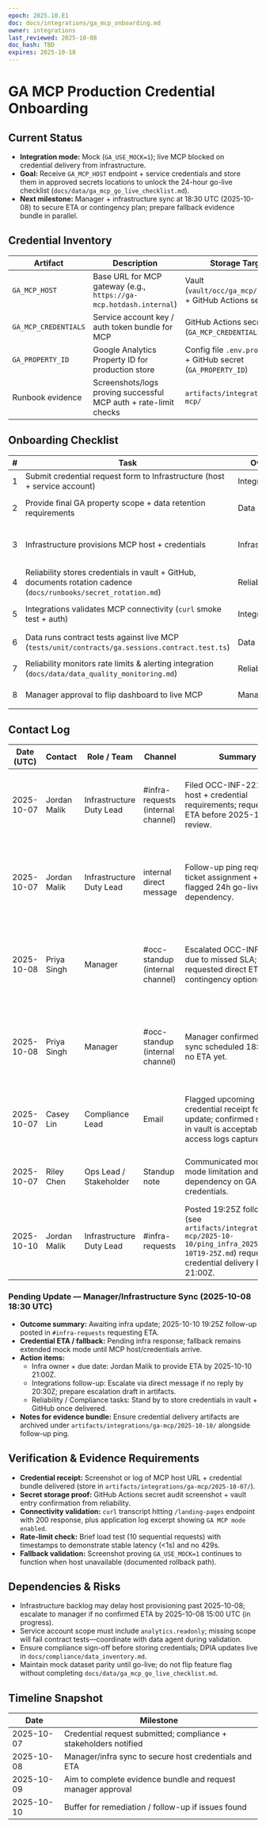 ```yaml
---
epoch: 2025.10.E1
doc: docs/integrations/ga_mcp_onboarding.md
owner: integrations
last_reviewed: 2025-10-08
doc_hash: TBD
expires: 2025-10-18
---
```

# GA MCP Production Credential Onboarding

## Current Status
- **Integration mode:** Mock (`GA_USE_MOCK=1`); live MCP blocked on credential delivery from infrastructure.
- **Goal:** Receive `GA_MCP_HOST` endpoint + service credentials and store them in approved secrets locations to unlock the 24-hour go-live checklist (`docs/data/ga_mcp_go_live_checklist.md`).
- **Next milestone:** Manager + infrastructure sync at 18:30 UTC (2025-10-08) to secure ETA or contingency plan; prepare fallback evidence bundle in parallel.

## Credential Inventory
| Artifact | Description | Storage Target | Owner | Status |
| --- | --- | --- | --- | --- |
| `GA_MCP_HOST` | Base URL for MCP gateway (e.g., `https://ga-mcp.hotdash.internal`) | Vault (`vault/occ/ga_mcp/host.env`) + GitHub Actions secret | Infrastructure | ⏳ Pending |
| `GA_MCP_CREDENTIALS` | Service account key / auth token bundle for MCP | GitHub Actions secret (`GA_MCP_CREDENTIALS`) | Infrastructure → Reliability (custodian) | ⏳ Pending |
| `GA_PROPERTY_ID` | Google Analytics Property ID for production store | Config file `.env.production` + GitHub secret (`GA_PROPERTY_ID`) | Data | ⏳ Pending confirmation |
| Runbook evidence | Screenshots/logs proving successful MCP auth + rate-limit checks | `artifacts/integrations/ga-mcp/` | Integrations | 🚧 In progress |

## Onboarding Checklist
| # | Task | Owner | Due | Status | Evidence/Notes |
| --- | --- | --- | --- | --- | --- |
| 1 | Submit credential request form to Infrastructure (host + service account) | Integrations | 2025-10-07 | ✅ Submitted | Ticket OCC-INF-221 logged with infra queue (awaiting assignment) |
| 2 | Provide final GA property scope + data retention requirements | Data | 2025-10-07 | ⏳ Pending | Need confirmation that production property matches mock schema per `docs/data/ga_mock_dataset.md` |
| 3 | Infrastructure provisions MCP host + credentials | Infrastructure | 2025-10-08 | ⏳ Pending | Blocked until ticket OCC-INF-221 picked up; escalated to manager 2025-10-08 15:10 UTC; manager coordinating with infra at 18:30 UTC |
| 4 | Reliability stores credentials in vault + GitHub, documents rotation cadence (`docs/runbooks/secret_rotation.md`) | Reliability | 2025-10-08 | ⏳ Pending | Secret rotation entry already stubbed (`GA_MCP_CREDENTIALS`) |
| 5 | Integrations validates MCP connectivity (`curl` smoke test + auth) | Integrations | 2025-10-08 | ⏳ Pending | Use `docs/data/ga_mcp_go_live_checklist.md` connectivity steps |
| 6 | Data runs contract tests against live MCP (`tests/unit/contracts/ga.sessions.contract.test.ts`) | Data | 2025-10-08 | ⏳ Pending | Toggle `GA_USE_MOCK=0` locally with new host |
| 7 | Reliability monitors rate limits & alerting integration (`docs/data/data_quality_monitoring.md`) | Reliability | 2025-10-09 | ⏳ Pending | Capture screenshots of Grafana alerts once wired |
| 8 | Manager approval to flip dashboard to live MCP | Manager | 2025-10-09 | ⏳ Pending | Requires evidence bundle + fallback confirmation |

## Contact Log
| Date (UTC) | Contact | Role / Team | Channel | Summary | Next Step |
| --- | --- | --- | --- | --- | --- |
| 2025-10-07 | Jordan Malik | Infrastructure Duty Lead | #infra-requests (internal channel) | Filed OCC-INF-221 with host + credential requirements; requested ETA before 2025-10-08 review. | Await infra assignment + ETA update (follow up if no response by 18:00 UTC). |
| 2025-10-07 | Jordan Malik | Infrastructure Duty Lead | internal direct message | Follow-up ping requesting ticket assignment + ETA; flagged 24h go-live dependency. | Waiting on response; escalate to manager if no reply by 2025-10-08 15:00 UTC. |
| 2025-10-08 | Priya Singh | Manager | #occ-standup (internal channel) | Escalated OCC-INF-221 due to missed SLA; requested direct ETA and contingency options. | Manager to sync with infrastructure lead; update expected 2025-10-08 18:00 UTC. |
| 2025-10-08 | Priya Singh | Manager | #occ-standup (internal channel) | Manager confirmed infra sync scheduled 18:30 UTC; no ETA yet. | Await post-sync summary; prepare fallback plan update if host remains blocked. |
| 2025-10-07 | Casey Lin | Compliance Lead | Email | Flagged upcoming credential receipt for DPIA update; confirmed storage in vault is acceptable once access logs captured. | Share credential evidence bundle once infrastructure delivers. |
| 2025-10-07 | Riley Chen | Ops Lead / Stakeholder | Standup note | Communicated mock-mode limitation and go-live dependency on GA MCP credentials. | Provide go-live timing once infrastructure confirms. |
| 2025-10-10 | Jordan Malik | Infrastructure Duty Lead | #infra-requests | Posted 19:25Z follow-up (see `artifacts/integrations/ga-mcp/2025-10-10/ping_infra_2025-10-10T19-25Z.md`) requesting credential delivery ETA by 21:00Z. | If no response by 20:30Z, escalate via direct message per direction. |

### Pending Update — Manager/Infrastructure Sync (2025-10-08 18:30 UTC)
- **Outcome summary:** Awaiting infra update; 2025-10-10 19:25Z follow-up posted in `#infra-requests` requesting ETA.
- **Credential ETA / fallback:** Pending infra response; fallback remains extended mock mode until MCP host/credentials arrive.
- **Action items:**
  - Infra owner + due date: Jordan Malik to provide ETA by 2025-10-10 21:00Z.
  - Integrations follow-up: Escalate via direct message if no reply by 20:30Z; prepare escalation draft in artifacts.
  - Reliability / Compliance tasks: Stand by to store credentials in vault + GitHub once delivered.
- **Notes for evidence bundle:** Ensure credential delivery artifacts are archived under `artifacts/integrations/ga-mcp/2025-10-10/` alongside follow-up ping.

## Verification & Evidence Requirements
- **Credential receipt:** Screenshot or log of MCP host URL + credential bundle delivered (store in `artifacts/integrations/ga-mcp/2025-10-07/`).
- **Secret storage proof:** GitHub Actions secret audit screenshot + vault entry confirmation from reliability.
- **Connectivity validation:** `curl` transcript hitting `/landing-pages` endpoint with 200 response, plus application log excerpt showing `GA MCP mode enabled`.
- **Rate-limit check:** Brief load test (10 sequential requests) with timestamps to demonstrate stable latency (<1s) and no 429s.
- **Fallback validation:** Screenshot proving `GA_USE_MOCK=1` continues to function when host unavailable (documented rollback path).

## Dependencies & Risks
- Infrastructure backlog may delay host provisioning past 2025-10-08; escalate to manager if no confirmed ETA by 2025-10-08 15:00 UTC (in progress).
- Service account scope must include `analytics.readonly`; missing scope will fail contract tests—coordinate with data agent during validation.
- Ensure compliance sign-off before storing credentials; DPIA updates live in `docs/compliance/data_inventory.md`.
- Maintain mock dataset parity until go-live; do not flip feature flag without completing `docs/data/ga_mcp_go_live_checklist.md`.

## Timeline Snapshot
| Date | Milestone |
| --- | --- |
| 2025-10-07 | Credential request submitted; compliance + stakeholders notified |
| 2025-10-08 | Manager/infra sync to secure host credentials and ETA |
| 2025-10-09 | Aim to complete evidence bundle and request manager approval |
| 2025-10-10 | Buffer for remediation / follow-up if issues found |
